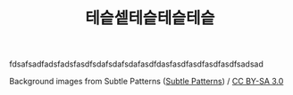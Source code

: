 ﻿---
layout: post
title: 테슽셑테슽테슽테슽
description: "Sample post with a background image CSS override."
tags: [하이]
image:
  background: triangular.png
---

fdsafsadfadsfadsfasdfsdafsdafsdafasdfdasfasdfasdfasdfasdfsadsad

<div xmlns:cc="http://creativecommons.org/ns#" xmlns:dct="http://purl.org/dc/terms/" about="http://subtlepatterns.com" class="notice">Background images from <span property="dct:title">Subtle Patterns</span> (<a rel="cc:attributionURL" property="cc:attributionName" href="http://subtlepatterns.com">Subtle Patterns</a>) / <a rel="license" href="http://creativecommons.org/licenses/by-sa/3.0/">CC BY-SA 3.0</a></div>